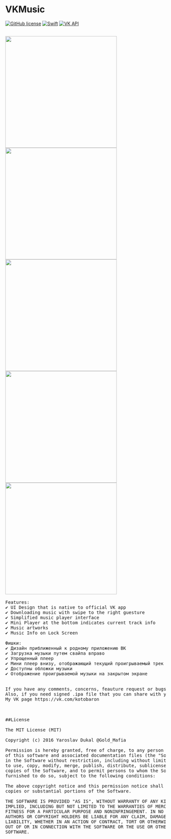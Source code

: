 # VKMusic
[![GitHub license](https://img.shields.io/badge/license-MIT-lightgrey.svg)](https://raw.githubusercontent.com/WE-St0r/SwiftyVK/master/LICENSE)
[![Swift](https://img.shields.io/badge/Swift-3.0-orange.svg?style=flat)](https://developer.apple.com/swift/)
[![VK API](https://img.shields.io/badge/VK_API-5.53-blue.svg?style=flat)](https://vk.com/dev/versions)

<br>
<img height="350" src="https://github.com/yarodevuci/VKMusic/blob/master/animated.gif?raw=true" />
<img height="350" src="https://github.com/yarodevuci/VKMusic/blob/master/Splash.png?raw=true" />
<img height="350" src="https://github.com/yarodevuci/VKMusic/blob/master/DropDownMenu.png?raw=true" />
<img height="350" src="https://github.com/yarodevuci/VKMusic/blob/master/Player.png?raw=true" />
<img height="350" src="https://github.com/yarodevuci/VKMusic/blob/master/AudioList.png?raw=true" />
<img height="350" ![animated](animated.gif "animated") />

<br>

<pre>
Features: 
✔ UI Design that is native to official VK app
✔ Downloading music with swipe to the right guesture
✔ Simplified music player interface
✔ Mini Player at the bottom indicates current track info
✔ Music artworks
✔ Music Info on Lock Screen
 
Фишки:
✔ Дизайн приближенный к родному приложению ВК 
✔ Загрузка музыки путем свайпа вправо
✔ Упрощенный плеер
✔ Мини плеер внизу, отображающий текущий проигрываемый трек
✔ Доступны обложки музыки
✔ Отображение проигрываемой музыки на закрытом экране


If you have any comments, concerns, feauture request or bugs that needs to be fixed let me know.
Also, if you need signed .ipa file that you can share with you friends let me know
My VK page https://vk.com/kotobaron



##License

The MIT License (MIT)

Copyright (c) 2016 Yaroslav Dukal @Gold_Mafia

Permission is hereby granted, free of charge, to any person obtaining a copy
of this software and associated documentation files (the "Software"), to deal
in the Software without restriction, including without limitation the rights
to use, copy, modify, merge, publish, distribute, sublicense, and/or sell
copies of the Software, and to permit persons to whom the Software is
furnished to do so, subject to the following conditions:

The above copyright notice and this permission notice shall be included in all
copies or substantial portions of the Software.

THE SOFTWARE IS PROVIDED "AS IS", WITHOUT WARRANTY OF ANY KIND, EXPRESS OR
IMPLIED, INCLUDING BUT NOT LIMITED TO THE WARRANTIES OF MERCHANTABILITY,
FITNESS FOR A PARTICULAR PURPOSE AND NONINFRINGEMENT. IN NO EVENT SHALL THE
AUTHORS OR COPYRIGHT HOLDERS BE LIABLE FOR ANY CLAIM, DAMAGES OR OTHER
LIABILITY, WHETHER IN AN ACTION OF CONTRACT, TORT OR OTHERWISE, ARISING FROM,
OUT OF OR IN CONNECTION WITH THE SOFTWARE OR THE USE OR OTHER DEALINGS IN THE
SOFTWARE.

